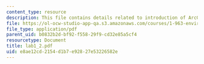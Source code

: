 ```yaml
---
content_type: resource
description: This file contains details related to introduction of ArcGIS.
file: https://ol-ocw-studio-app-qa.s3.amazonaws.com/courses/1-963-environmental-engineering-applications-of-geographic-information-systems-fall-2004/e8ae12cd2154d1b7e92827e53226582e_lab1_2.pdf
file_type: application/pdf
parent_uid: b0832b2d-bf92-f558-29f9-cd32e85a5cf4
resourcetype: Document
title: lab1_2.pdf
uid: e8ae12cd-2154-d1b7-e928-27e53226582e
---
```


